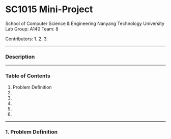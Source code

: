# SC1015 Mini-Project

School of Computer Science & Engineering
Nanyang Technology University
Lab Group: A140
Team: 8

Contributors:
1. 
2.
3.

---
### Description

---
### Table of Contents
1. Problem Definition
2.
3.
4.
5.
6.

---
### 1. Problem Definition
